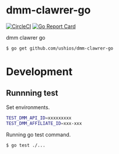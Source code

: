 # dmm-clawrer-go
[![CircleCI](https://circleci.com/gh/ushios/dmm-clawrer-go.svg?style=shield&circle-token=413cd522416300c050cda86723a2e3372f2d56f5)](https://circleci.com/gh/ushios/dmm-clawrer-go)
[![Go Report Card](https://goreportcard.com/badge/github.com/ushios/dmm-clawrer-go)](https://goreportcard.com/report/github.com/ushios/dmm-clawrer-go)

dmm clawrer go

```bash
$ go get github.com/ushios/dmm-clawrer-go
```

# Development

## Runnning test

Set environments.

```bash
TEST_DMM_API_ID=xxxxxxxxx
TEST_DMM_AFFILIATE_ID=xxx-xxx
```

Running go test command.
```bash
$ go test ./...
```
